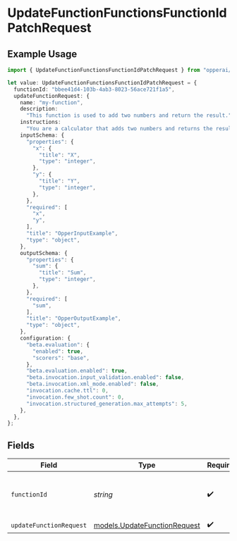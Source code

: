 # UpdateFunctionFunctionsFunctionIdPatchRequest

## Example Usage

```typescript
import { UpdateFunctionFunctionsFunctionIdPatchRequest } from "opperai/models/operations";

let value: UpdateFunctionFunctionsFunctionIdPatchRequest = {
  functionId: "bbee41d4-103b-4ab3-8023-56ace721f1a5",
  updateFunctionRequest: {
    name: "my-function",
    description:
      "This function is used to add two numbers and return the result.",
    instructions:
      "You are a calculator that adds two numbers and returns the result.",
    inputSchema: {
      "properties": {
        "x": {
          "title": "X",
          "type": "integer",
        },
        "y": {
          "title": "Y",
          "type": "integer",
        },
      },
      "required": [
        "x",
        "y",
      ],
      "title": "OpperInputExample",
      "type": "object",
    },
    outputSchema: {
      "properties": {
        "sum": {
          "title": "Sum",
          "type": "integer",
        },
      },
      "required": [
        "sum",
      ],
      "title": "OpperOutputExample",
      "type": "object",
    },
    configuration: {
      "beta.evaluation": {
        "enabled": true,
        "scorers": "base",
      },
      "beta.evaluation.enabled": true,
      "beta.invocation.input_validation.enabled": false,
      "beta.invocation.xml_mode.enabled": false,
      "invocation.cache.ttl": 0,
      "invocation.few_shot.count": 0,
      "invocation.structured_generation.max_attempts": 5,
    },
  },
};
```

## Fields

| Field                                                                 | Type                                                                  | Required                                                              | Description                                                           |
| --------------------------------------------------------------------- | --------------------------------------------------------------------- | --------------------------------------------------------------------- | --------------------------------------------------------------------- |
| `functionId`                                                          | *string*                                                              | :heavy_check_mark:                                                    | Unique identifier of the function given as a UUID                     |
| `updateFunctionRequest`                                               | [models.UpdateFunctionRequest](../../models/updatefunctionrequest.md) | :heavy_check_mark:                                                    | N/A                                                                   |